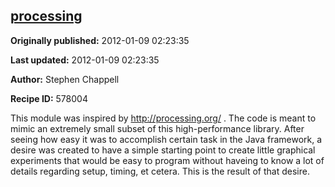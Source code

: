 ## [processing](https://code.activestate.com/recipes/578004-processing)

**Originally published:** 2012-01-09 02:23:35

**Last updated:** 2012-01-09 02:23:35

**Author:** Stephen Chappell

**Recipe ID:** 578004

This module was inspired by http://processing.org/ . The code is meant to mimic an extremely small subset of this high-performance library. After seeing how easy it was to accomplish certain task in the Java framework, a desire was created to have a simple starting point to create little graphical experiments that would be easy to program without haveing to know a lot of details regarding setup, timing, et cetera. This is the result of that desire.
